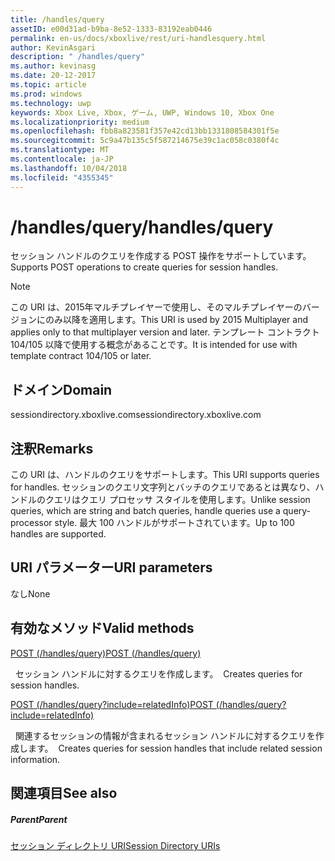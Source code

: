```yaml
---
title: /handles/query
assetID: e00d31ad-b9ba-8e52-1333-83192eab0446
permalink: en-us/docs/xboxlive/rest/uri-handlesquery.html
author: KevinAsgari
description: " /handles/query"
ms.author: kevinasg
ms.date: 20-12-2017
ms.topic: article
ms.prod: windows
ms.technology: uwp
keywords: Xbox Live, Xbox, ゲーム, UWP, Windows 10, Xbox One
ms.localizationpriority: medium
ms.openlocfilehash: fbb8a823581f357e42cd13bb1331808584301f5e
ms.sourcegitcommit: 5c9a47b135c5f587214675e39c1ac058c0380f4c
ms.translationtype: MT
ms.contentlocale: ja-JP
ms.lasthandoff: 10/04/2018
ms.locfileid: "4355345"
---
```

# <a name="handlesquery"></a><span data-ttu-id="735e6-104">/handles/query</span><span class="sxs-lookup"><span data-stu-id="735e6-104">/handles/query</span></span>
<span data-ttu-id="735e6-105">セッション ハンドルのクエリを作成する POST 操作をサポートしています。</span><span class="sxs-lookup"><span data-stu-id="735e6-105">Supports POST operations to create queries for session handles.</span></span> 

> [!NOTE] 
> <span data-ttu-id="735e6-106">この URI は、2015年マルチプレイヤーで使用し、そのマルチプレイヤーのバージョンにのみ以降を適用します。</span><span class="sxs-lookup"><span data-stu-id="735e6-106">This URI is used by 2015 Multiplayer and applies only to that multiplayer version and later.</span></span> <span data-ttu-id="735e6-107">テンプレート コントラクト 104/105 以降で使用する概念があることです。</span><span class="sxs-lookup"><span data-stu-id="735e6-107">It is intended for use with template contract 104/105 or later.</span></span>  

 
<a id="ID4EQ"></a>

 
## <a name="domain"></a><span data-ttu-id="735e6-108">ドメイン</span><span class="sxs-lookup"><span data-stu-id="735e6-108">Domain</span></span>
<span data-ttu-id="735e6-109">sessiondirectory.xboxlive.com</span><span class="sxs-lookup"><span data-stu-id="735e6-109">sessiondirectory.xboxlive.com</span></span>  
<a id="ID4EV"></a>

 
## <a name="remarks"></a><span data-ttu-id="735e6-110">注釈</span><span class="sxs-lookup"><span data-stu-id="735e6-110">Remarks</span></span>
<span data-ttu-id="735e6-111">この URI は、ハンドルのクエリをサポートします。</span><span class="sxs-lookup"><span data-stu-id="735e6-111">This URI supports queries for handles.</span></span> <span data-ttu-id="735e6-112">セッションのクエリ文字列とバッチのクエリであるとは異なり、ハンドルのクエリはクエリ プロセッサ スタイルを使用します。</span><span class="sxs-lookup"><span data-stu-id="735e6-112">Unlike session queries, which are string and batch queries, handle queries use a query-processor style.</span></span> <span data-ttu-id="735e6-113">最大 100 ハンドルがサポートされています。</span><span class="sxs-lookup"><span data-stu-id="735e6-113">Up to 100 handles are supported.</span></span>  
<a id="ID4E2"></a>

 
## <a name="uri-parameters"></a><span data-ttu-id="735e6-114">URI パラメーター</span><span class="sxs-lookup"><span data-stu-id="735e6-114">URI parameters</span></span>
 
<span data-ttu-id="735e6-115">なし</span><span class="sxs-lookup"><span data-stu-id="735e6-115">None</span></span>   
<a id="ID4EEB"></a>

 
## <a name="valid-methods"></a><span data-ttu-id="735e6-116">有効なメソッド</span><span class="sxs-lookup"><span data-stu-id="735e6-116">Valid methods</span></span>

[<span data-ttu-id="735e6-117">POST (/handles/query)</span><span class="sxs-lookup"><span data-stu-id="735e6-117">POST (/handles/query)</span></span>](uri-handlesquerypost.md)

<span data-ttu-id="735e6-118">&nbsp;&nbsp;セッション ハンドルに対するクエリを作成します。</span><span class="sxs-lookup"><span data-stu-id="735e6-118">&nbsp;&nbsp;Creates queries for session handles.</span></span>

[<span data-ttu-id="735e6-119">POST (/handles/query?include=relatedInfo)</span><span class="sxs-lookup"><span data-stu-id="735e6-119">POST (/handles/query?include=relatedInfo)</span></span>](uri-handlesqueryincludepost.md)

<span data-ttu-id="735e6-120">&nbsp;&nbsp;関連するセッションの情報が含まれるセッション ハンドルに対するクエリを作成します。</span><span class="sxs-lookup"><span data-stu-id="735e6-120">&nbsp;&nbsp;Creates queries for session handles that include related session information.</span></span>
 
<a id="ID4EQB"></a>

 
## <a name="see-also"></a><span data-ttu-id="735e6-121">関連項目</span><span class="sxs-lookup"><span data-stu-id="735e6-121">See also</span></span>
 
<a id="ID4ESB"></a>

 
##### <a name="parent"></a><span data-ttu-id="735e6-122">Parent</span><span class="sxs-lookup"><span data-stu-id="735e6-122">Parent</span></span> 

[<span data-ttu-id="735e6-123">セッション ディレクトリ URI</span><span class="sxs-lookup"><span data-stu-id="735e6-123">Session Directory URIs</span></span>](atoc-reference-sessiondirectory.md)

   